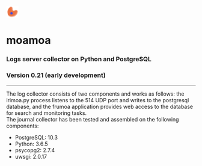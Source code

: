 ![Alt text](frumoa.png?raw=true "Title")
# moamoa
### Logs server collector on Python and PostgreSQL
### Version 0.21 (early development)
<hr>
The log collector consists of two components and works as follows: the irimoa.py process listens to the 514 UDP port and writes to the postgresql database, and the frumoa application provides web access to the database for search and monitoring tasks.
<br>
The journal collector has been tested and assembled on the following components:
<ul>
  <li>PostgreSQL: 10.3 </li>
  <li>Python: 3.6.5</li>
  <li>psycopg2: 2.7.4</li>
  <li>uwsgi: 2.0.17</li>
 </ul>
